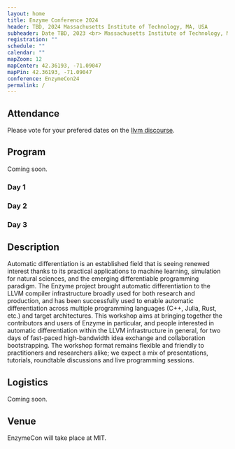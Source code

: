 ```yaml
---
layout: home
title: Enzyme Conference 2024
header: TBD, 2024 Massachusetts Institute of Technology, MA, USA
subheader: Date TBD, 2023 <br> Massachusetts Institute of Technology, MA, USA
registration: ""
schedule: ""
calendar: ""
mapZoom: 12
mapCenter: 42.36193, -71.09047
mapPin: 42.36193, -71.09047
conference: EnzymeCon24
permalink: /
---
```


## Attendance

Please vote for your prefered dates on the [llvm discourse](https://discourse.llvm.org/t/enzymecon-2-planning/74771/2).

## Program

Coming soon.

### Day 1


### Day 2


### Day 3


## Description

Automatic differentiation is an established field that is seeing renewed interest thanks to its practical applications to machine learning, simulation for natural sciences, and the emerging differentiable programming paradigm. The Enzyme project brought automatic differentiation to the LLVM compiler infrastructure broadly used for both research and production, and has been successfully used to enable automatic differentiation across multiple programming languages (C++, Julia, Rust, etc.) and target architectures. This workshop aims at bringing together the contributors and users of Enzyme in particular, and people interested in automatic differentiation within the LLVM infrastructure in general, for two days of fast-paced high-bandwidth idea exchange and collaboration bootstrapping. The workshop format remains flexible and friendly to practitioners and researchers alike; we expect a mix of presentations, tutorials, roundtable discussions and live programming sessions.

## Logistics

Coming soon.

## Venue

EnzymeCon will take place at MIT.

